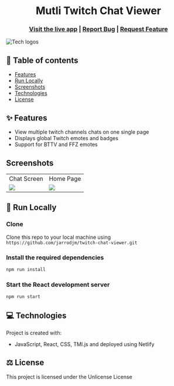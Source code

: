 <h1 align="center">Mutli Twitch Chat Viewer</h1>

<h3 align="center">
  <a href="https://multichat.live/">Visit the live app</a> |
  <a href="https://github.com/jarrodmalkovic/maze-solver/issues">Report Bug</a> |
  <a href="https://github.com/jarrodmalkovic/maze-solver/issues">Request Feature</a> 
</h3>

![Tech logos](https://i.ibb.co/CpcxFbM/tech-info-multi-twitch-chat.png)

## 📝 Table of contents

- [Features](#-features)
- [Run Locally](#-run-locally)
- [Screenshots](#-screenshots)
- [Technologies](#-technologies)
- [License](#-license)

## ✨ Features

- View multiple twitch channels chats on one single page
- Displays global Twitch emotes and badges
- Support for BTTV and FFZ emotes

## Screenshots

<table>
  <tr>
    <td>Chat Screen</td>
     <td>Home Page</td>
  </tr>
  <tr>
    <td valign="top"><img src="https://i.ibb.co/mCX1kwG/Screenshot-of-Chat-Screen.png"/></td>
    <td  valign="top"><img src="https://i.ibb.co/28xbTNW/Screenshot-of-homepage.png"/></td>
  </tr>
 </table>

## 🚀 Run Locally

### Clone

Clone this repo to your local machine using `https://github.com/jarrodjm/twitch-chat-viewer.git`

### Install the required dependencies

```bash
npm run install
```

### Start the React development server

```bash
npm run start
```

## 💻 Technologies

Project is created with:

- JavaScript, React, CSS, TMI.js and deployed using Netlify

## ⚖️ License

This project is licensed under the Unlicense License
